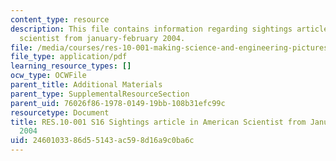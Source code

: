 ```yaml
---
content_type: resource
description: This file contains information regarding sightings article in american
  scientist from january-february 2004.
file: /media/courses/res-10-001-making-science-and-engineering-pictures-a-practical-guide-to-presenting-your-work-spring-2016/2460103386d55143ac598d16a9c0ba6c_MITRES_10_001S16_JanFeb04.pdf
file_type: application/pdf
learning_resource_types: []
ocw_type: OCWFile
parent_title: Additional Materials
parent_type: SupplementalResourceSection
parent_uid: 76026f86-1978-0149-19bb-108b31efc99c
resourcetype: Document
title: RES.10-001 S16 Sightings article in American Scientist from January-February
  2004
uid: 24601033-86d5-5143-ac59-8d16a9c0ba6c
---
```

